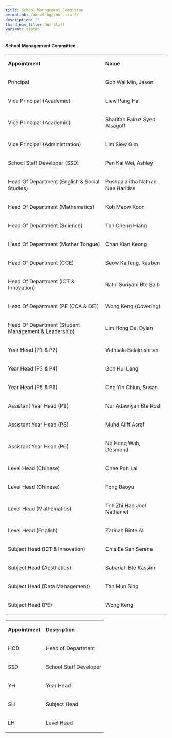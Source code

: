 ```yaml
---
title: School Management Committee
permalink: /about-hgp/our-staff/
description: ""
third_nav_title: Our Staff
variant: tiptap
---
```

<h4><strong>School Management Committee</strong></h4>
<table style="minWidth: 50px">
<colgroup>
<col>
<col>
</colgroup>
<tbody>
<tr>
<td rowspan="1" colspan="1">
<p><strong>Appointment</strong>
</p>
</td>
<td rowspan="1" colspan="1">
<p><strong>Name</strong>
</p>
</td>
</tr>
<tr>
<td rowspan="1" colspan="1">
<p>Principal</p>
</td>
<td rowspan="1" colspan="1">
<p>Goh Wai Min, Jason</p>
</td>
</tr>
<tr>
<td rowspan="1" colspan="1">
<p>Vice Principal (Academic)</p>
</td>
<td rowspan="1" colspan="1">
<p>Liew Pang Hai</p>
</td>
</tr>
<tr>
<td rowspan="1" colspan="1">
<p>Vice Principal (Academic)</p>
</td>
<td rowspan="1" colspan="1">
<p>Sharifah Fairuz Syed Alsagoff</p>
</td>
</tr>
<tr>
<td rowspan="1" colspan="1">
<p>Vice Principal (Administration)</p>
</td>
<td rowspan="1" colspan="1">
<p>Lim Siew Gim</p>
</td>
</tr>
<tr>
<td rowspan="1" colspan="1">
<p>School Staff Developer (SSD)</p>
</td>
<td rowspan="1" colspan="1">
<p>Pan Kai Wei, Ashley</p>
</td>
</tr>
<tr>
<td rowspan="1" colspan="1">
<p>Head Of Department (English &amp; Social Studies)</p>
</td>
<td rowspan="1" colspan="1">
<p>Pushpalalitha Nathan Nee Haridas</p>
</td>
</tr>
<tr>
<td rowspan="1" colspan="1">
<p>Head Of Department (Mathematics)</p>
</td>
<td rowspan="1" colspan="1">
<p>Koh Meow Koon</p>
</td>
</tr>
<tr>
<td rowspan="1" colspan="1">
<p>Head Of Department (Science)</p>
</td>
<td rowspan="1" colspan="1">
<p>Tan Cheng Hiang</p>
</td>
</tr>
<tr>
<td rowspan="1" colspan="1">
<p>Head Of Department (Mother Tongue)</p>
</td>
<td rowspan="1" colspan="1">
<p>Chan Kian Keong</p>
</td>
</tr>
<tr>
<td rowspan="1" colspan="1">
<p>Head Of Department (CCE)</p>
</td>
<td rowspan="1" colspan="1">
<p>Seow Kaifeng, Reuben</p>
</td>
</tr>
<tr>
<td rowspan="1" colspan="1">
<p>Head Of Department (ICT &amp; Innovation)</p>
</td>
<td rowspan="1" colspan="1">
<p>Ratni Suriyani Bte Saib</p>
</td>
</tr>
<tr>
<td rowspan="1" colspan="1">
<p>Head Of Department (PE (CCA &amp; OE))</p>
</td>
<td rowspan="1" colspan="1">
<p>Wong Keng (Covering)</p>
</td>
</tr>
<tr>
<td rowspan="1" colspan="1">
<p>Head Of Department (Student Management &amp; Leadership)</p>
</td>
<td rowspan="1" colspan="1">
<p>Lim Hong Da, Dylan</p>
</td>
</tr>
<tr>
<td rowspan="1" colspan="1">
<p>Year Head (P1 &amp; P2)</p>
</td>
<td rowspan="1" colspan="1">
<p>Vathsala Balakrishnan</p>
</td>
</tr>
<tr>
<td rowspan="1" colspan="1">
<p>Year Head (P3 &amp; P4)</p>
</td>
<td rowspan="1" colspan="1">
<p>Goh Hui Leng</p>
</td>
</tr>
<tr>
<td rowspan="1" colspan="1">
<p>Year Head (P5 &amp; P6)</p>
</td>
<td rowspan="1" colspan="1">
<p>Ong Yin Chiun, Susan</p>
</td>
</tr>
<tr>
<td rowspan="1" colspan="1">
<p>Assistant Year Head (P1)</p>
</td>
<td rowspan="1" colspan="1">
<p>Nur Adawiyah Bte Rosli</p>
</td>
</tr>
<tr>
<td rowspan="1" colspan="1">
<p>Assistant Year Head (P3)</p>
</td>
<td rowspan="1" colspan="1">
<p>Muhd Aliff Asraf</p>
</td>
</tr>
<tr>
<td rowspan="1" colspan="1">
<p>Assistant Year Head (P6)</p>
</td>
<td rowspan="1" colspan="1">
<p>Ng Hong Wah, Desmond</p>
</td>
</tr>
<tr>
<td rowspan="1" colspan="1">
<p>Level Head (Chinese)</p>
</td>
<td rowspan="1" colspan="1">
<p>Chee Poh Lai</p>
</td>
</tr>
<tr>
<td rowspan="1" colspan="1">
<p>Level Head (Chinese)</p>
</td>
<td rowspan="1" colspan="1">
<p>Fong Baoyu</p>
</td>
</tr>
<tr>
<td rowspan="1" colspan="1">
<p>Level Head (Mathematics)</p>
</td>
<td rowspan="1" colspan="1">
<p>Toh Zhi Hao Joel Nathaniel</p>
</td>
</tr>
<tr>
<td rowspan="1" colspan="1">
<p>Level Head (English)</p>
</td>
<td rowspan="1" colspan="1">
<p>Zarinah Binte Ali</p>
</td>
</tr>
<tr>
<td rowspan="1" colspan="1">
<p>Subject Head (ICT &amp; Innovation)</p>
</td>
<td rowspan="1" colspan="1">
<p>Chia Ee San Serene</p>
</td>
</tr>
<tr>
<td rowspan="1" colspan="1">
<p>Subject Head (Aesthetics)</p>
</td>
<td rowspan="1" colspan="1">
<p>Sabariah Bte Kassim</p>
</td>
</tr>
<tr>
<td rowspan="1" colspan="1">
<p>Subject Head (Data Management)</p>
</td>
<td rowspan="1" colspan="1">
<p>Tan Mun Sing</p>
</td>
</tr>
<tr>
<td rowspan="1" colspan="1">
<p>Subject Head (PE)</p>
</td>
<td rowspan="1" colspan="1">
<p>Wong Keng</p>
</td>
</tr>
</tbody>
</table>
<table style="minWidth: 50px">
<colgroup>
<col>
<col>
</colgroup>
<tbody>
<tr>
<td rowspan="1" colspan="1">
<p><strong>Appointment</strong>
</p>
</td>
<td rowspan="1" colspan="1">
<p><strong>Description</strong>
</p>
</td>
</tr>
<tr>
<td rowspan="1" colspan="1">
<p>HOD</p>
</td>
<td rowspan="1" colspan="1">
<p>Head of Department</p>
</td>
</tr>
<tr>
<td rowspan="1" colspan="1">
<p>SSD</p>
</td>
<td rowspan="1" colspan="1">
<p>School Staff Developer</p>
</td>
</tr>
<tr>
<td rowspan="1" colspan="1">
<p>YH</p>
</td>
<td rowspan="1" colspan="1">
<p>Year Head</p>
</td>
</tr>
<tr>
<td rowspan="1" colspan="1">
<p>SH</p>
</td>
<td rowspan="1" colspan="1">
<p>Subject Head</p>
</td>
</tr>
<tr>
<td rowspan="1" colspan="1">
<p>LH</p>
</td>
<td rowspan="1" colspan="1">
<p>Level Head</p>
</td>
</tr>
</tbody>
</table>
<p></p>